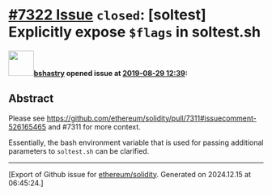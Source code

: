 # [\#7322 Issue](https://github.com/ethereum/solidity/issues/7322) `closed`: [soltest] Explicitly expose `$flags` in soltest.sh

#### <img src="https://avatars.githubusercontent.com/u/2388185?v=4" width="50">[bshastry](https://github.com/bshastry) opened issue at [2019-08-29 12:39](https://github.com/ethereum/solidity/issues/7322):

## Abstract

Please see https://github.com/ethereum/solidity/pull/7311#issuecomment-526165465 and #7311 for more context.

Essentially, the bash environment variable that is used for passing additional parameters to `soltest.sh` can be clarified.




-------------------------------------------------------------------------------



[Export of Github issue for [ethereum/solidity](https://github.com/ethereum/solidity). Generated on 2024.12.15 at 06:45:24.]
